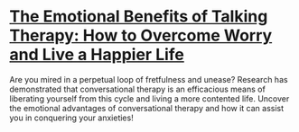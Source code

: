 
# [The Emotional Benefits of Talking Therapy: How to Overcome Worry and Live a Happier Life](https://www.mindhaste.com/t/overcoming-worry/the-emotional-benefits-of-talking-therapy-how-to-overcome-worry-and-live-a-happier-life-409)

Are you mired in a perpetual loop of fretfulness and unease? Research has demonstrated that conversational therapy is an efficacious means of liberating yourself from this cycle and living a more contented life. Uncover the emotional advantages of conversational therapy and how it can assist you in conquering your anxieties!
    